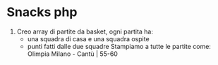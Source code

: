 # Snacks php

1. Creo array di partite da basket, ogni partita ha:
    * una squadra di casa e una squadra ospite 
    * punti fatti dalle due squadre 
    Stampiamo a tutte le partite come: Olimpia Milano - Cantù | 55-60